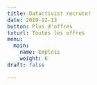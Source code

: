 ```yaml
---
title: Datactivist recrute!
date: 2019-12-13
button: Plus d'offres
txturl: Toutes les offres
menu:
  main:
    name: Emplois
    weight: 6
draft: false

---
```

